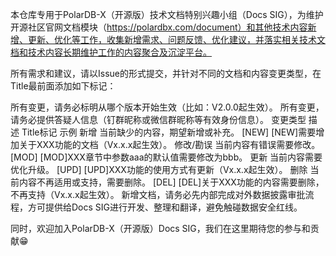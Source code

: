 本仓库专用于PolarDB-X（开源版）技术文档特别兴趣小组（Docs SIG），为维护开源社区官网文档模块（https://polardbx.com/document）和其他技术内容新增、更新、优化等工作，收集新增需求、问题反馈、优化建议，并落实相关技术文档和技术内容长期维护工作的内容聚合及沉淀平台。

所有需求和建议，请以Issue的形式提交，并针对不同的文档和内容变更类型，在Title最前面添加如下标记：

所有变更，请务必标明从哪个版本开始生效（比如：V2.0.0起生效）。
所有变更，请务必提供答疑人信息（钉群昵称或微信群昵称等有效身份信息）。
变更类型	描述	Title标记	示例
新增	当前缺少的内容，期望新增或补充。	[NEW]	[NEW]需要增加关于XXX功能的文档（Vx.x.x起生效）。
修改/勘误	当前内容有错误需要修改。	[MOD]	[MOD]XXX章节中参数aaa的默认值需要修改为bbb。
更新	当前内容需要优化升级。	[UPD]	[UPD]XXX功能的使用方式有更新（Vx.x.x起生效）。
删除	当前内容不再适用或支持，需要删除。	[DEL]	[DEL]关于XXX功能的内容需要删除，不再支持（Vx.x.x起生效）。
新增文档，请务必先内部完成对外数据披露审批流程，方可提供给Docs SIG进行开发、整理和翻译，避免触碰数据安全红线。

同时，欢迎加入PolarDB-X（开源版）Docs SIG，我们在这里期待您的参与和贡献😁
